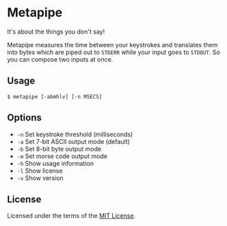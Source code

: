 Metapipe
========
It's about the things you don't say!

Metapipe measures the time between your keystrokes and translates them into
bytes which are piped out to `STDERR` while your input goes to `STDOUT`. So
you can compose two inputs at once.

Usage
-----
```
$ metapipe [-abmhlv] [-n MSECS]
```

Options
-------
* `-n` Set keystroke threshold (milliseconds)
* `-a` Set 7-bit ASCII output mode (default)
* `-b` Set 8-bit byte output mode
* `-m` Set morse code output mode
* `-h` Show usage information
* `-l` Show license
* `-v` Show version

License
-------
Licensed under the terms of the [MIT License](LICENSE).